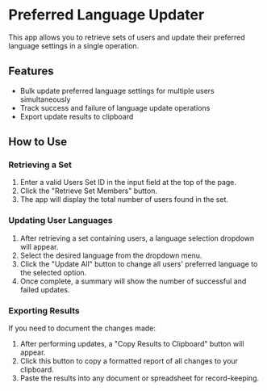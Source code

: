 # Preferred Language Updater

This app allows you to retrieve sets of users and update their preferred language settings in a single operation.

## Features
- Bulk update preferred language settings for multiple users simultaneously
- Track success and failure of language update operations
- Export update results to clipboard

## How to Use

### Retrieving a Set
1. Enter a valid Users Set ID in the input field at the top of the page.
2. Click the "Retrieve Set Members" button.
3. The app will display the total number of users found in the set.

### Updating User Languages
1. After retrieving a set containing users, a language selection dropdown will appear.
2. Select the desired language from the dropdown menu.
3. Click the "Update All" button to change all users' preferred language to the selected option.
5. Once complete, a summary will show the number of successful and failed updates.

### Exporting Results
If you need to document the changes made:
1. After performing updates, a "Copy Results to Clipboard" button will appear.
2. Click this button to copy a formatted report of all changes to your clipboard.
3. Paste the results into any document or spreadsheet for record-keeping.
